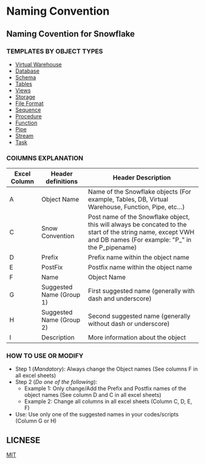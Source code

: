 # Naming Convention
## Naming Covention for Snowflake

### TEMPLATES BY OBJECT TYPES
- [Virtual Warehouse](Virtual%20Warehouse)
- [Database](Database)
- [Schema](Schema)
- [Tables](Tables)
- [Views](Views)
- [Storage](Storage)
- [File Format](File%20Format)
- [Sequence](Sequence)
- [Procedure](Procedure)
- [Function](Function)
- [Pipe](Pipe)
- [Stream](Stream)
- [Task](Task)

### COlUMNS EXPLANATION
| Excel Column | Header definitions | Header Description                      |
|--------------|--------------------|-----------------------------------------|
| A            | Object Name        | Name of the Snowflake objects (For example, Tables, DB, Virtual Warehouse, Function, Pipe, etc…) |
| C            | Snow Convention    | Post name of the Snowflake object, this will always be concated to the start of the string name, except VWH and DB names (For example: "P_" in the P_pipename) |
| D            | Prefix             | Prefix name within the object name |
| E            | PostFix            | Postfix name within the object name |
| F            | Name               | Object Name |
| G            | Suggested Name (Group 1) | First suggested name (generally with dash and underscore) |
| H            | Suggested Name (Group 2) | Second suggested name (generally without dash or underscore) |
| I            | Description              | More information about the object |


### HOW TO USE OR MODIFY
- Step 1 (*Mandatory*): Always change the Object names (See columns F in all excel sheets)
- Step 2 (*Do one of the following*):
    - Example 1: Only change/Add the Prefix and Postfix names of the object names (See column D and C in all excel sheets)
    - Example 2: Change all columns in all excel sheets (Column C, D, E, F)
- Use: Use only one of the suggested names in your codes/scripts (Column G or H)

## LICNESE
[MIT](/LICENSE)


